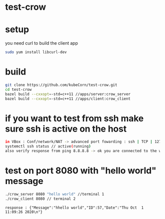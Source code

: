 # test-crow

# setup
you need curl to build the client app
``` bash
sudo yum install libcurl-dev
``` 

# build
``` bash
git clone https://github.com/kubeCorn/test-crow.git
cd test-crow
bazel build --cxxopt=-std=c++11 //apps/server:crow_server
bazel build --cxxopt=-std=c++11 //apps/client:crow_client
```
# if you want to test from ssh make sure ssh is active on the host
``` bash
in VBox : Conf/network/NAT -> advanced port fowarding : ssh | TCP | 127.0.0.1  |  2522 | <IP_VM> | 22
systemctl ssh status // active(running)
also verify response from ping 8.8.8.8 -> ok you are connected to the wwweb
```

# test on port 8080 with "hello world" message
``` bash
./crow_server 8080 "hello world" //terminal 1
./crow_client 8080 // terminal 2  
```
``` console
response : {"Message":"hhello world","ID":57,"Date":"Thu Oct  1 11:09:26 2020\n"}
```
